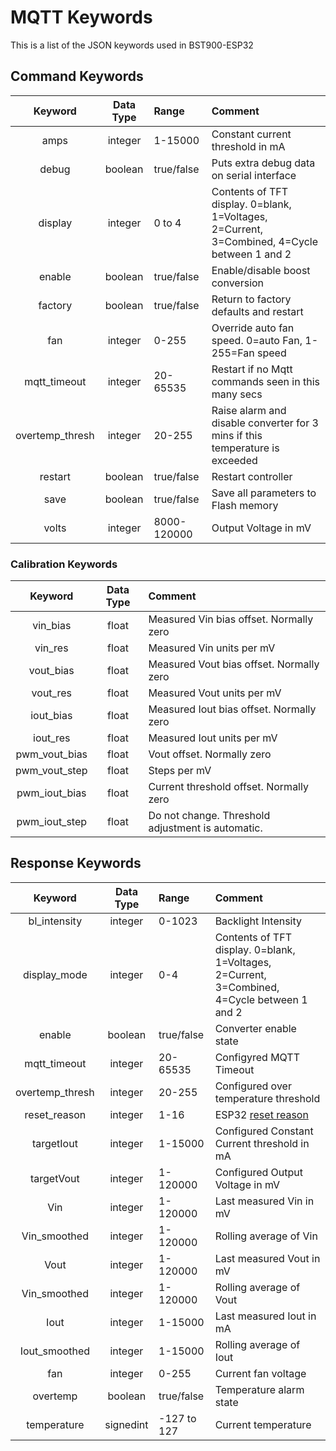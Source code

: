 # MQTT Keywords
This is a list of the JSON keywords used in BST900-ESP32

## Command Keywords


| Keyword         | Data Type | Range      | Comment                                    |
| :-------------: | :-------: | :---------- | :---------------------------------------- |
| amps            | integer   | 1-15000     | Constant current threshold in mA |
| debug           | boolean   | true/false  | Puts extra debug data on serial interface |
| display         | integer   | 0 to 4      | Contents of TFT display. 0=blank, 1=Voltages, 2=Current, 3=Combined, 4=Cycle between 1 and 2 |
| enable          | boolean   | true/false  | Enable/disable boost conversion |
| factory         | boolean   | true/false  | Return to factory defaults and restart |
| fan             | integer   | 0-255       | Override auto fan speed. 0=auto Fan, 1-255=Fan speed |
| mqtt_timeout    | integer   | 20-65535    | Restart if no Mqtt commands seen in this many secs |
| overtemp_thresh | integer   | 20-255      | Raise alarm and disable converter for 3 mins if this temperature is exceeded |
| restart         | boolean   | true/false  | Restart controller |
| save            | boolean   | true/false  | Save all parameters to Flash memory |
| volts           | integer   | 8000-120000 | Output Voltage in mV |

### Calibration Keywords

| Keyword         | Data Type | Comment                                  |
| :-------------: | :-------: | :--------------------------------------- |
| vin_bias        | float      | Measured Vin bias offset. Normally zero |
| vin_res         | float      | Measured Vin units per mV |
| vout_bias       | float      | Measured Vout bias offset. Normally zero |
| vout_res        | float      | Measured Vout units per mV |
| iout_bias       | float      | Measured Iout bias offset. Normally zero |
| iout_res        | float      | Measured Iout units per mV |
| pwm_vout_bias   | float      | Vout offset. Normally zero |
| pwm_vout_step   | float      | Steps per mV |
| pwm_iout_bias   | float      | Current threshold offset. Normally zero |
| pwm_iout_step   | float      | Do not change.  Threshold adjustment is automatic. |

## Response Keywords

| Keyword         | Data Type | Range      | Comment                                    |
| :-------------: | :-------: | :---------- | :---------------------------------------- |
| bl_intensity    | integer   | 0-1023      | Backlight Intensity |
| display_mode    | integer   | 0-4         | Contents of TFT display. 0=blank, 1=Voltages, 2=Current, 3=Combined, 4=Cycle between 1 and 2 |
| enable          | boolean   | true/false  | Converter enable state |
| mqtt_timeout    | integer   | 20-65535    | Configyred MQTT Timeout |
| overtemp_thresh | integer   | 20-255      | Configured over temperature threshold |
| reset_reason    | integer   | 1-16        | ESP32 [reset reason]( https://github.com/espressif/arduino-esp32/blob/master/libraries/ESP32/examples/ResetReason/ResetReason.ino) |
| targetIout      | integer   | 1-15000     | Configured Constant Current threshold in mA |
| targetVout      | integer   | 1-120000    | Configured Output Voltage in mV |
| Vin             | integer   | 1-120000    | Last measured Vin in mV|
| Vin_smoothed    | integer   | 1-120000    | Rolling average of Vin |
| Vout            | integer   | 1-120000    | Last measured Vout in mV|
| Vin_smoothed    | integer   | 1-120000    | Rolling average of Vout |
| Iout            | integer   | 1-15000     | Last measured Iout in mA|
| Iout_smoothed   | integer   | 1-15000     | Rolling average of Iout |
| fan             | integer   | 0-255       | Current fan voltage |
| overtemp        | boolean   | true/false  | Temperature alarm state |
| temperature     | signedint | -127 to 127 | Current temperature |
   

